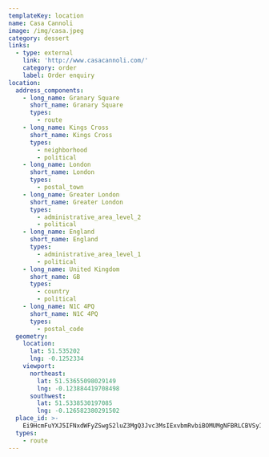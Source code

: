 ```yaml
---
templateKey: location
name: Casa Cannoli
image: /img/casa.jpeg
category: dessert
links:
  - type: external
    link: 'http://www.casacannoli.com/'
    category: order
    label: Order enquiry
location:
  address_components:
    - long_name: Granary Square
      short_name: Granary Square
      types:
        - route
    - long_name: Kings Cross
      short_name: Kings Cross
      types:
        - neighborhood
        - political
    - long_name: London
      short_name: London
      types:
        - postal_town
    - long_name: Greater London
      short_name: Greater London
      types:
        - administrative_area_level_2
        - political
    - long_name: England
      short_name: England
      types:
        - administrative_area_level_1
        - political
    - long_name: United Kingdom
      short_name: GB
      types:
        - country
        - political
    - long_name: N1C 4PQ
      short_name: N1C 4PQ
      types:
        - postal_code
  geometry:
    location:
      lat: 51.535202
      lng: -0.1252334
    viewport:
      northeast:
        lat: 51.53655098029149
        lng: -0.123884419708498
      southwest:
        lat: 51.5338530197085
        lng: -0.126582380291502
  place_id: >-
    Ei9HcmFuYXJ5IFNxdWFyZSwgS2luZ3MgQ3Jvc3MsIExvbmRvbiBOMUMgNFBRLCBVSyIuKiwKFAoSCWs5NZA9G3ZIEfmNFBFaQNeHEhQKEgnNTTzHEBt2SBG5a13Q_hFvYQ
  types:
    - route
---
```

